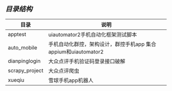 ***目录结构***
--

|目录           |说明                                                       |
|--------------|-----------------------------------------------------------|
|apptest       |uiautomator2手机自动化框架测试脚本                            |
|auto_mobile   |手机自动化群控，架构设计，群控手机app 集合appium和uiautomator2   |
|dianpinglogin |大众点评手机验证码登录接口破解                                  |
|scrapy_project|大众点评爬虫                                                |
|xueqiu        |雪球手机app机器人                                                |
